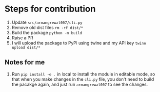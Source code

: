 # Steps for contribution

1. Update `src/armangrewal007/cli.py`
2. Remove old dist files `rm -rf dist/*`
3. Build the package `python -m build`
4. Raise a PR
5. I will upload the package to PyPI using twine and my API key `twine upload dist/*`

## Notes for me

1. Run `pip install -e .` in local to install the module in editable mode, so that when you make changes in the `cli.py` file, you don't need to build the pacakge again, and just run `armangrewal007` to see the changes.
